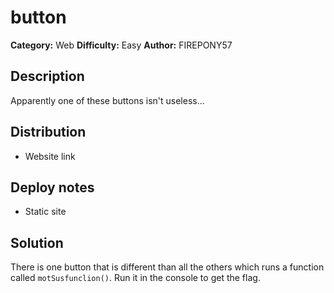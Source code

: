 # button
**Category:** Web
**Difficulty:** Easy
**Author:** FIREPONY57

## Description

Apparently one of these buttons isn't useless...

## Distribution

- Website link

## Deploy notes

- Static site

## Solution

There is one button that is different than all the others which runs a function called `motSusfunclion()`. Run it in the console to get the flag.
